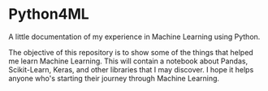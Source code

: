 # Python4ML
A little documentation of my experience in Machine Learning using Python.

The objective of this repository is to show some of the things that helped me learn Machine Learning. This will contain a notebook about Pandas, Scikit-Learn, Keras, and other libraries that I may discover. I hope it helps anyone who's starting their journey through Machine Learning.


